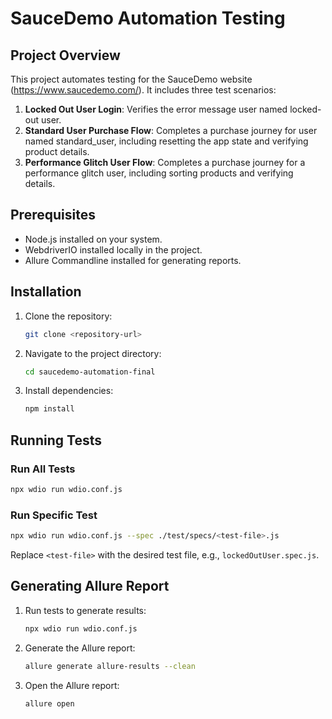# SauceDemo Automation Testing

## Project Overview
This project automates testing for the SauceDemo website (https://www.saucedemo.com/). It includes three test scenarios:

1. **Locked Out User Login**: Verifies the error message user named locked-out user.
2. **Standard User Purchase Flow**: Completes a purchase journey for user named standard_user, including resetting the app state and verifying product details.
3. **Performance Glitch User Flow**: Completes a purchase journey for a performance glitch user, including sorting products and verifying details.

## Prerequisites
- Node.js installed on your system.
- WebdriverIO installed locally in the project.
- Allure Commandline installed for generating reports.

## Installation
1. Clone the repository:
   ```bash
   git clone <repository-url>
   ```
2. Navigate to the project directory:
   ```bash
   cd saucedemo-automation-final
   ```
3. Install dependencies:
   ```bash
   npm install
   ```

## Running Tests
### Run All Tests
```bash
npx wdio run wdio.conf.js
```

### Run Specific Test
```bash
npx wdio run wdio.conf.js --spec ./test/specs/<test-file>.js
```
Replace `<test-file>` with the desired test file, e.g., `lockedOutUser.spec.js`.

## Generating Allure Report
1. Run tests to generate results:
   ```bash
   npx wdio run wdio.conf.js
   ```
2. Generate the Allure report:
   ```bash
   allure generate allure-results --clean
   ```
3. Open the Allure report:
   ```bash
   allure open
   ```
